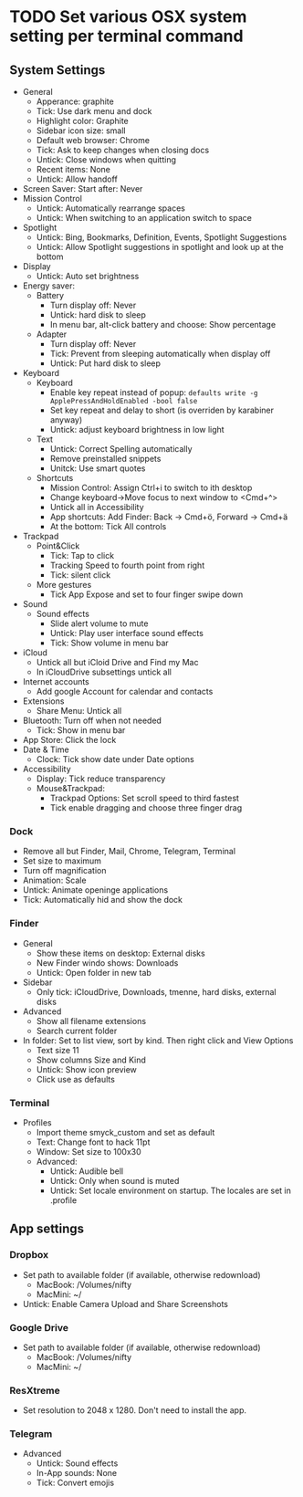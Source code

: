 # TODO Set various OSX system setting per terminal command

## System Settings

- General
	+ Apperance: graphite
	+ Tick: Use dark menu and dock
	+ Highlight color: Graphite
	+ Sidebar icon size: small
	+ Default web browser: Chrome
	+ Tick: Ask to keep changes when closing docs
	+ Untick: Close windows when quitting
	+ Recent items: None
	+ Untick: Allow handoff
- Screen Saver:
	Start after: Never
- Mission Control
	+ Untick: Automatically rearrange spaces
	+ Untick: When switching to an application switch to space
- Spotlight
	+ Untick: Bing, Bookmarks, Definition, Events, Spotlight Suggestions
	+ Untick: Allow Spotlight suggestions in spotlight and look up at the bottom
- Display
	+ Untick: Auto set brightness
- Energy saver:
	+ Battery
		* Turn display off: Never
		* Untick: hard disk to sleep
		* In menu bar, alt-click battery and choose: Show percentage
	+ Adapter
		* Turn display off: Never
		* Tick: Prevent from sleeping automatically when display off
		* Untick: Put hard disk to sleep
- Keyboard
	+ Keyboard
		* Enable key repeat instead of popup: 
		  `defaults write -g ApplePressAndHoldEnabled -bool false`
		* Set key repeat and delay to short (is overriden by karabiner anyway)
		* Untick: adjust keyboard brightness in low light
	+ Text
		* Untick: Correct Spelling automatically
		* Remove preinstalled snippets
		* Unitck: Use smart quotes
	+ Shortcuts
		* Mission Control: Assign Ctrl+i to switch to ith desktop
		* Change keyboard->Move focus to next window to <Cmd+^>
		* Untick all in Accessibility
		* App shortcuts: Add Finder: Back -> Cmd+ö, Forward -> Cmd+ä
		* At the bottom: Tick All controls
- Trackpad
	+ Point&Click
		* Tick: Tap to click
		* Tracking Speed to fourth point from right
		* Tick: silent click
	+ More gestures
		* Tick App Expose and set to four finger swipe down
- Sound
	+ Sound effects
		* Slide alert volume to mute
		* Untick: Play user interface sound effects
		* Tick: Show volume in menu bar 
- iCloud
	+ Untick all but iCloid Drive and Find my Mac
	+ In iCloudDrive subsettings untick all
- Internet accounts
	+ Add google Account for calendar and contacts
- Extensions
	- Share Menu: Untick all
- Bluetooth: Turn off when not needed
	+ Tick: Show in menu bar
- App Store: Click the lock
- Date & Time
	+ Clock: Tick show date under Date options
- Accessibility
	+ Display: Tick reduce transparency
	+ Mouse&Trackpad: 
		* Trackpad Options: Set scroll speed to third fastest
		* Tick enable dragging and choose three finger drag


### Dock

- Remove all but Finder, Mail, Chrome, Telegram, Terminal
- Set size to maximum
- Turn off magnification
- Animation: Scale
- Untick: Animate openinge applications
- Tick: Automatically hid and show the dock

### Finder

- General
	+ Show these items on desktop: External disks
	+ New Finder windo shows: Downloads
	+ Untick: Open folder in new tab
- Sidebar
	+ Only tick: iCloudDrive, Downloads, tmenne, hard disks, external disks
- Advanced
	+ Show all filename extensions
	+ Search current folder
- In folder: Set to list view, sort by kind. Then right click and View Options
	+ Text size 11
	+ Show columns Size and Kind
	+ Untick: Show icon preview
	+ Click use as defaults

### Terminal

- Profiles
	+ Import theme smyck_custom and set as default
	+ Text: Change font to hack 11pt
	+ Window: Set size to 100x30
	+ Advanced:
		+ Untick: Audible bell
		+ Untick: Only when sound is muted 
		+ Untick: Set locale environment on startup.
		          The locales are set in .profile


## App settings

### Dropbox

- Set path to available folder (if available, otherwise redownload)
	+ MacBook: /Volumes/nifty
	+ MacMini: ~/
- Untick: Enable Camera Upload and Share Screenshots

### Google Drive

- Set path to available folder (if available, otherwise redownload)
	+ MacBook: /Volumes/nifty
	+ MacMini: ~/

### ResXtreme

- Set resolution to 2048 x 1280. Don't need to install the app.

### Telegram

- Advanced
	+ Untick: Sound effects 
	+ In-App sounds: None
	+ Tick: Convert emojis




